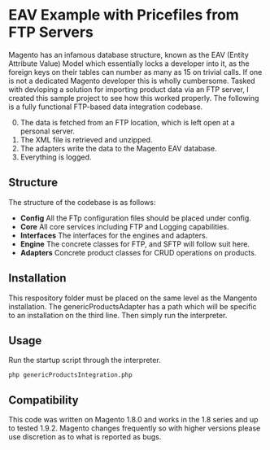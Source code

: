 EAV Example with Pricefiles from FTP Servers
=============

Magento has an infamous database structure, known as the EAV (Entity Attribute Value) Model which essentially locks a developer into it, as the foreign keys on their tables can number as many as 15 on trivial calls. If one is not a dedicated Magento developer this is wholly cumbersome. Tasked with devloping a solution for importing product data via an FTP server, I created this sample project to see how this worked properly. The following is a fully functional FTP-based data integration codebase. 

0. The data is fetched from an FTP location, which is left open at a personal server.
0. The XML file is retrieved and unzipped.
0. The adapters write the data to the Magento EAV database.
0. Everything is logged.


Structure
-------

The structure of the codebase is as follows:

* **Config** All the FTp configuration files should be placed under config.
* **Core** All core services including FTP and Logging capabilities.
* **Interfaces** The interfaces for the engines and adapters.
* **Engine** The concrete classes for FTP, and SFTP will follow suit here.
* **Adapters** Concrete product classes for CRUD operations on products.

Installation
-----------

This respository folder must be placed on the same level as the Mangento installation. The genericProductsAdapter has a path which will be specific to an installation on the third line. Then simply run the interpreter.

Usage
-----

Run the startup script through the interpreter.

```
php genericProductsIntegration.php
```

Compatibility
-----

This code was written on Magento 1.8.0 and works in the 1.8 series and up to tested 1.9.2. Magento changes frequently so with higher versions please use discretion as to what is reported as bugs.

